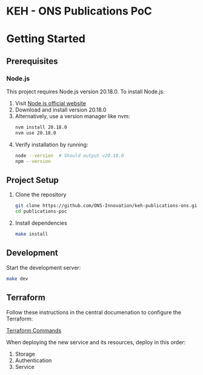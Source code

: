 # KEH - ONS Publications PoC

# Getting Started

## Prerequisites
### Node.js
This project requires Node.js version 20.18.0. To install Node.js:

1. Visit [Node.js official website](https://nodejs.org/)
2. Download and install version 20.18.0
3. Alternatively, use a version manager like nvm:
   ```bash
   nvm install 20.18.0
   nvm use 20.18.0
   ```
4. Verify installation by running:
   ```bash
   node --version  # Should output v20.18.0
   npm --version
   ```

## Project Setup

1. Clone the repository
   ```bash
   git clone https://github.com/ONS-Innovation/keh-publications-ons.git
   cd publications-poc
   ```

2. Install dependencies
   ```bash
   make install
   ```

## Development

Start the development server:

```bash
make dev
```


## Terraform

Follow these instructions in the central documenation to configure the Terraform:

[Terraform Commands](https://github.com/ONS-Innovation/keh-central-documentation/blob/d42e7b4505c0433bac4fd637a0742b4ba7ee6659/terraform/COMMANDS.md)

When deploying the new service and its resources, deploy in this order:

1. Storage
2. Authentication
3. Service
